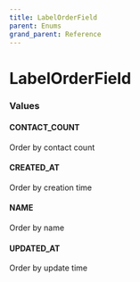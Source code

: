 ```yaml
---
title: LabelOrderField
parent: Enums
grand_parent: Reference
---
```


# LabelOrderField

<h3 id="values">Values</h3>

  <h4 id="contact_count" class="name anchored">CONTACT_COUNT</h4>

  <div class="description-wrapper">
   <p>Order by contact count</p>
  </div>

  <h4 id="created_at" class="name anchored">CREATED_AT</h4>

  <div class="description-wrapper">
   <p>Order by creation time</p>
  </div>

  <h4 id="name" class="name anchored">NAME</h4>

  <div class="description-wrapper">
   <p>Order by name</p>
  </div>

  <h4 id="updated_at" class="name anchored">UPDATED_AT</h4>

  <div class="description-wrapper">
   <p>Order by update time</p>
  </div>

